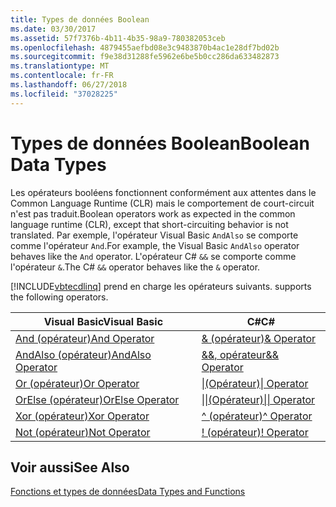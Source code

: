 ```yaml
---
title: Types de données Boolean
ms.date: 03/30/2017
ms.assetid: 57f7376b-4b11-4b35-98a9-780382053ceb
ms.openlocfilehash: 4879455aefbd08e3c9483870b4ac1e28df7bd02b
ms.sourcegitcommit: f9e38d31288fe5962e6be5b0cc286da633482873
ms.translationtype: MT
ms.contentlocale: fr-FR
ms.lasthandoff: 06/27/2018
ms.locfileid: "37028225"
---
```

# <a name="boolean-data-types"></a><span data-ttu-id="22ac0-102">Types de données Boolean</span><span class="sxs-lookup"><span data-stu-id="22ac0-102">Boolean Data Types</span></span>
<span data-ttu-id="22ac0-103">Les opérateurs booléens fonctionnent conformément aux attentes dans le Common Language Runtime (CLR) mais le comportement de court-circuit n'est pas traduit.</span><span class="sxs-lookup"><span data-stu-id="22ac0-103">Boolean operators work as expected in the common language runtime (CLR), except that short-circuiting behavior is not translated.</span></span> <span data-ttu-id="22ac0-104">Par exemple, l'opérateur Visual Basic `AndAlso` se comporte comme l'opérateur `And`.</span><span class="sxs-lookup"><span data-stu-id="22ac0-104">For example, the Visual Basic `AndAlso` operator behaves like the `And` operator.</span></span> <span data-ttu-id="22ac0-105">L'opérateur C# `&&` se comporte comme l'opérateur `&`.</span><span class="sxs-lookup"><span data-stu-id="22ac0-105">The C# `&&` operator behaves like the `&` operator.</span></span>  
  
 [!INCLUDE[vbtecdlinq](../../../../../../includes/vbtecdlinq-md.md)]<span data-ttu-id="22ac0-106"> prend en charge les opérateurs suivants.</span><span class="sxs-lookup"><span data-stu-id="22ac0-106"> supports the following operators.</span></span>  
  
|<span data-ttu-id="22ac0-107">Visual Basic</span><span class="sxs-lookup"><span data-stu-id="22ac0-107">Visual Basic</span></span>|<span data-ttu-id="22ac0-108">C#</span><span class="sxs-lookup"><span data-stu-id="22ac0-108">C#</span></span>|  
|------------------|---------|  
|[<span data-ttu-id="22ac0-109">And (opérateur)</span><span class="sxs-lookup"><span data-stu-id="22ac0-109">And Operator</span></span>](~/docs/visual-basic/language-reference/operators/and-operator.md)|[<span data-ttu-id="22ac0-110">& (opérateur)</span><span class="sxs-lookup"><span data-stu-id="22ac0-110">& Operator</span></span>](~/docs/csharp/language-reference/operators/and-operator.md)|  
|[<span data-ttu-id="22ac0-111">AndAlso (opérateur)</span><span class="sxs-lookup"><span data-stu-id="22ac0-111">AndAlso Operator</span></span>](~/docs/visual-basic/language-reference/operators/andalso-operator.md)|[<span data-ttu-id="22ac0-112">&&, opérateur</span><span class="sxs-lookup"><span data-stu-id="22ac0-112">&& Operator</span></span>](~/docs/csharp/language-reference/operators/conditional-and-operator.md)|  
|[<span data-ttu-id="22ac0-113">Or (opérateur)</span><span class="sxs-lookup"><span data-stu-id="22ac0-113">Or Operator</span></span>](~/docs/visual-basic/language-reference/operators/or-operator.md)|[<span data-ttu-id="22ac0-114">&#124;(Opérateur)</span><span class="sxs-lookup"><span data-stu-id="22ac0-114">&#124; Operator</span></span>](~/docs/csharp/language-reference/operators/or-operator.md)|  
|[<span data-ttu-id="22ac0-115">OrElse (opérateur)</span><span class="sxs-lookup"><span data-stu-id="22ac0-115">OrElse Operator</span></span>](~/docs/visual-basic/language-reference/operators/orelse-operator.md)|[<span data-ttu-id="22ac0-116">&#124;&#124;(Opérateur)</span><span class="sxs-lookup"><span data-stu-id="22ac0-116">&#124;&#124; Operator</span></span>](~/docs/csharp/language-reference/operators/conditional-or-operator.md)|  
|[<span data-ttu-id="22ac0-117">Xor (opérateur)</span><span class="sxs-lookup"><span data-stu-id="22ac0-117">Xor Operator</span></span>](~/docs/visual-basic/language-reference/operators/xor-operator.md)|[<span data-ttu-id="22ac0-118">^ (opérateur)</span><span class="sxs-lookup"><span data-stu-id="22ac0-118">^ Operator</span></span>](~/docs/csharp/language-reference/operators/xor-operator.md)|  
|[<span data-ttu-id="22ac0-119">Not (opérateur)</span><span class="sxs-lookup"><span data-stu-id="22ac0-119">Not Operator</span></span>](~/docs/visual-basic/language-reference/operators/not-operator.md)|[<span data-ttu-id="22ac0-120">\! (opérateur)</span><span class="sxs-lookup"><span data-stu-id="22ac0-120">\! Operator</span></span>](~/docs/csharp/language-reference/operators/logical-negation-operator.md)|  
  
## <a name="see-also"></a><span data-ttu-id="22ac0-121">Voir aussi</span><span class="sxs-lookup"><span data-stu-id="22ac0-121">See Also</span></span>  
 [<span data-ttu-id="22ac0-122">Fonctions et types de données</span><span class="sxs-lookup"><span data-stu-id="22ac0-122">Data Types and Functions</span></span>](../../../../../../docs/framework/data/adonet/sql/linq/data-types-and-functions.md)

